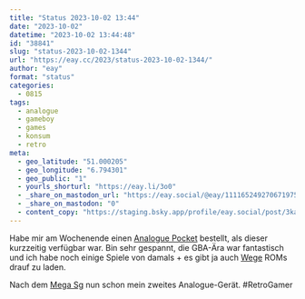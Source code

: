 ```yaml
---
title: "Status 2023-10-02 13:44"
date: "2023-10-02"
datetime: "2023-10-02 13:44:48"
id: "38841"
slug: "status-2023-10-02-1344"
url: "https://eay.cc/2023/status-2023-10-02-1344/"
author: "eay"
format: "status"
categories:
  - 0815
tags:
  - analogue
  - gameboy
  - games
  - konsum
  - retro
meta:
  - geo_latitude: "51.000205"
  - geo_longitude: "6.794301"
  - geo_public: "1"
  - yourls_shorturl: "https://eay.li/3o0"
  - _share_on_mastodon_url: "https://eay.social/@eay/111165249270671975"
  - _share_on_mastodon: "0"
  - content_copy: "https://staging.bsky.app/profile/eay.social/post/3kardaybdij22"
---
```


Habe mir am Wochenende einen [Analogue Pocket](https://www.analogue.co/pocket) bestellt, als dieser kurzzeitig verfügbar war. Bin sehr gespannt, die GBA-Ära war fantastisch und ich habe noch einige Spiele von damals + es gibt ja auch [Wege](https://github.com/spiritualized1997/openFPGA-GBA) ROMs drauf zu laden.

Nach dem [Mega Sg](https://www.analogue.co/mega-sg) nun schon mein zweites Analogue-Gerät. #RetroGamer
